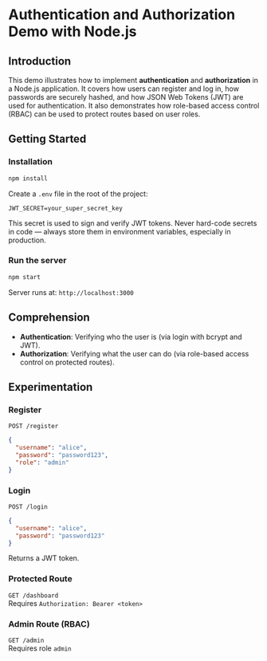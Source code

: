 # Authentication and Authorization Demo with Node.js

## Introduction

This demo illustrates how to implement **authentication** and **authorization** in a Node.js application. It covers how users can register and log in, how passwords are securely hashed, and how JSON Web Tokens (JWT) are used for authentication. It also demonstrates how role-based access control (RBAC) can be used to protect routes based on user roles.

## Getting Started

### Installation

```bash
npm install
```

Create a `.env` file in the root of the project:

```
JWT_SECRET=your_super_secret_key
```

This secret is used to sign and verify JWT tokens. Never hard-code secrets in code — always store them in environment variables, especially in production.

### Run the server

```bash
npm start
```

Server runs at: `http://localhost:3000`

## Comprehension

- **Authentication**: Verifying who the user is (via login with bcrypt and JWT).
- **Authorization**: Verifying what the user can do (via role-based access control on protected routes).

## Experimentation

### Register

`POST /register`

```json
{
  "username": "alice",
  "password": "password123",
  "role": "admin"
}
```

### Login

`POST /login`

```json
{
  "username": "alice",
  "password": "password123"
}
```

Returns a JWT token.

### Protected Route

`GET /dashboard`  
Requires `Authorization: Bearer <token>`

### Admin Route (RBAC)

`GET /admin`  
Requires role `admin`
